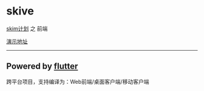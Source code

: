 # skive

[skim计划](https://book.skimproj.com/) 之 前端

[演示地址](https://skive.skimproj.com)

---
## Powered by [flutter](https://github.com/flutter/flutter)

跨平台项目，支持编译为：Web前端/桌面客户端/移动客户端